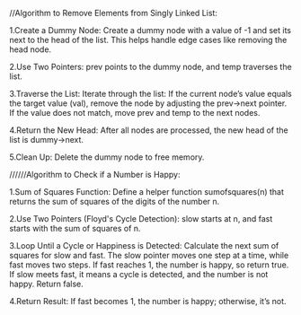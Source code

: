 //Algorithm to Remove Elements from Singly Linked List:



1.Create a Dummy Node: 
Create a dummy node with a value of -1 and set its next to the head of the list. This helps handle edge cases like removing the head node.

2.Use Two Pointers:
prev points to the dummy node, and temp traverses the list.

3.Traverse the List: Iterate through the list:
If the current node’s value equals the target value (val), remove the node by adjusting the prev->next pointer.
If the value does not match, move prev and temp to the next nodes.

4.Return the New Head: After all nodes are processed, the new head of the list is dummy->next.

5.Clean Up: Delete the dummy node to free memory.



//////Algorithm to Check if a Number is Happy:



1.Sum of Squares Function: 
Define a helper function sumofsquares(n) that returns the sum of squares of the digits of the number n.

2.Use Two Pointers (Floyd's Cycle Detection):
slow starts at n, and fast starts with the sum of squares of n.

3.Loop Until a Cycle or Happiness is Detected:
Calculate the next sum of squares for slow and fast.
The slow pointer moves one step at a time, while fast moves two steps.
If fast reaches 1, the number is happy, so return true.
If slow meets fast, it means a cycle is detected, and the number is not happy. Return false.

4.Return Result: If fast becomes 1, the number is happy; otherwise, it’s not.

